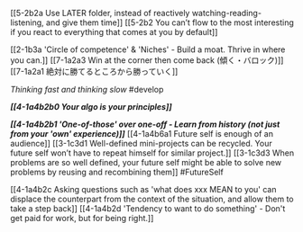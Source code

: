 [[5-2b2a Use LATER folder, instead of reactively watching-reading-listening, and give them time]]
	[[5-2b2 You can’t flow to the most interesting if you react to everything that comes at you by default]]

[[2-1b3a 'Circle of competence' & 'Niches' - Build a moat. Thrive in where you can.]]
	[[7-1a2a3 Win at the corner then come back (傾く・バロック)]]
		[[7-1a2a1 絶対に勝てるところから勝っていく]]

*Thinking fast and thinking slow* #develop 

***[[4-1a4b2b0 Your algo is your principles]]***

***[[4-1a4b2b1 'One-of-those' over one-off - Learn from history (not just from your 'own' experience)]]***
	[[4-1a4b6a1 Future self is enough of an audience]]
	[[3-1c3d1 Well-defined mini-projects can be recycled. Your future self won’t have to repeat himself for similar project.]]
	[[3-1c3d3 When problems are so well defined, your future self might be able to solve new problems by reusing and recombining them]]
#FutureSelf

[[4-1a4b2c Asking questions such as 'what does xxx MEAN to you' can displace the counterpart from the context of the situation, and allow them to take a step back]]
[[4-1a4b2d 'Tendency to want to do something' - Don't get paid for work, but for being right.]]